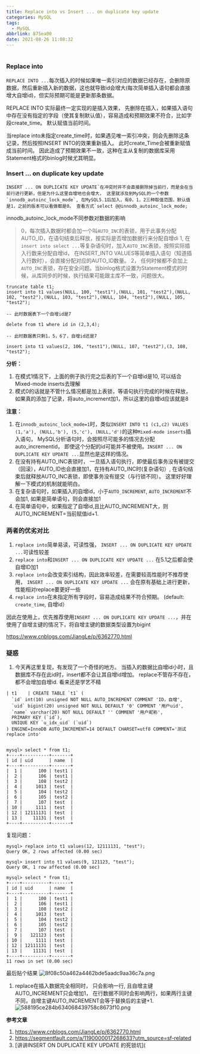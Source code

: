 ```yaml
---
title: Replace into vs Insert ... on duplicate key update
categories: MySQL
tags:
  - MySQL
abbrlink: 875ea00
date: 2021-08-26 11:08:32
---
```

#

### Replace into

`REPLACE INTO ...`每次插入的时候如果唯一索引对应的数据已经存在，会删除原数据，然后重新插入新的数据，这也就导致id会增大(每次简单插入语句都会直接增大自增id)，但实际预期可能是更新那条数据。

REPLACE INTO 实际最终一定实现的是插入效果， 先删除在插入，如果插入语句中存在没有指定的字段（使其复制默认值），容易造成和预期效果不符合，比如字段create_time。 默认赋值当前时间。

当replace into未指定create_time时，如果遇见唯一索引冲突，则会先删除这条记录，然后按照INSERT INTO的效果重新插入。 此时create_Time会被重新赋值成当前时间。 因此造成了预期效果不一致，这种在主从复制的数据库采用Statement格式的binlog时候尤其明显。

###  Insert ... on duplicate key update

```
INSERT ... ON DUPLICATE KEY UPDATE`在冲突时并不会直接删除掉当前行，而是会在当前行进行更新，但是为什么这里自增地也会增大， 这里就涉及到MySQL的一个参数`innodb_autoinc_lock_mode`, 在MySQL5.1后加入，有0，1，2三种取值范围，默认值是1，之前的版本可以看做都是0。 查看方式`select @@innodb_autoinc_lock_mode;
```

innodb_autoinc_lock_mode不同参数对数据的影响

> 0，每次插入数据时都会加一个叫`AUTO_INC`的表锁，用于此事务分配AUTO_ID，在语句结束后释放，按实际是否增加数据行来分配自增di
> 1, 在`insert into select ...`等复杂语句时，加入`AUTO_INC`表锁，按照实际插入行数来分配自增id， 在INSERT_INTO VALUES等简单插入语句（知道插入行数时），会直接分配对应的AUTO_ID数量。
> 2， 任何时候都不会加上`AUTO_INC`表锁，存在安全问题。当binlog格式设置为Statement模式的时候，从库同步的时候，执行结果可能跟主库不一致，问题很大。

```mysql
truncate table t1;
insert into t1 values(NULL, 100, "test1"),(NULL, 101, "test2"),(NULL, 102, "test2"),(NULL, 103, "test2"),(NULL, 104, "test2"),(NULL, 105, "test2");

-- 此时数据表下一个自增id是7

delete from t1 where id in (2,3,4);

-- 此时数据表只剩1，5，6了，自增id还是7

insert into t1 values(2, 106, "test1"),(NULL, 107, "test2"),(3, 108, "test2");
```

**分析：**

1. 在模式1情况下，上面的例子执行完之后表的下一个自增id是10, 可以结合Mixed-mode inserts去理解
2. 模式0的话就是不管什么情况都是加上表锁，等语句执行完成的时候在释放，如果真的添加了记录，将auto_increment加1，所以这里的自增id应该就是8

**注意：**

1. 在`innodb_autoinc_lock_mode=1`时，类似`INSERT INTO t1 (c1,c2) VALUES (1,'a'), (NULL,'b'), (5,'c'), (NULL,'d')`的这种`Mixed-mode inserts`插入语句， MySQL分析语句时，会按照尽可能多的情况去分配auto_incrementid， 即使这个分配的id可能并不被使用。`INSERT ... ON DUPLICATE KEY UPDATE ...`显然也是这样的情况。
2. 在没有持有AUTO_INC表锁时， 一旦插入语句执行，即使最后事务没有被提交（回滚），AUTO_ID也会直接加1，在持有AUTO_INC时(复杂语句）, 在语句结束后就释放AUTO_INC表锁，即使事务没有提交（与行锁不同）。 这里好好理解一下模式的机制就能明白。
3. 在复杂语句时，如果插入的自增id，小于`AUTO_INCREMENT`, `AUTO_INCREMENT`不会加1, 如果是简单语句，则会直接加1
4. 在简单语句中，如果指定了自增id,且比AUTO_INCREMENT大，则AUTO_INCREMENT=当前赋值id+1.

### 两者的优劣对比

1. `replace into`简单易读，可读性强， `INSERT ... ON DUPLICATE KEY UPDATE ...`可读性较差
2. `replace into`和`INSERT ... ON DUPLICATE KEY UPDATE ...` 在5.1之后都会使自增ID加1
3. `replace into`会改变索引结构，因此效率较差，在需要较高性能时不推荐使用， `INSERT ... ON DUPLICATE KEY UPDATE ...` 会在原有基础上进行更新，性能相对replace要更好一些
4. `replace into`在未指定所有字段时，容易造成结果不符合预期。 (default: `create_time`, 自增id）

因此在使用上，优先推荐使用`INSERT ... ON DUPLICATE KEY UPDATE ...`，并在使用了自增主键的情况下，将自增主键的数据类型设置为bigint

https://www.cnblogs.com/JiangLe/p/6362770.html

### 疑惑

1. 今天再这里复现，有发现了一个奇怪的地方。 当插入的数据比自增id小时，且数据库不存在此id时，insert都不会让其自增id增加。
   replace不管存不存在，都不会增加自增id. 看来还是学艺不精

```
| t1    | CREATE TABLE `t1` (
  `id` int(10) unsigned NOT NULL AUTO_INCREMENT COMMENT 'ID，自增',
  `uid` bigint(20) unsigned NOT NULL DEFAULT '0' COMMENT '用户uid',
  `name` varchar(20) NOT NULL DEFAULT '' COMMENT '用户昵称',
  PRIMARY KEY (`id`),
  UNIQUE KEY `u_idx_uid` (`uid`)
) ENGINE=InnoDB AUTO_INCREMENT=14 DEFAULT CHARSET=utf8 COMMENT='测试replace into'


mysql> select * from t1;
+----+----------+-------+
| id | uid      | name  |
+----+----------+-------+
|  1 |      100 | test1 |
|  2 |      106 | test1 |
|  3 |      108 | test2 |
|  4 |     1013 | test  |
|  5 |      104 | test2 |
|  6 |      105 | test2 |
|  7 |      107 | test  |
| 10 |     1111 | test  |
| 12 | 12111131 | test  |
| 13 |    11131 | test  |
+----+----------+-------+
```

复现问题：

```
mysql> replace into t1 values(12, 12111131, "test");
Query OK, 2 rows affected (0.00 sec)

mysql> insert into t1 values(9, 121123, "test");
Query OK, 1 row affected (0.00 sec)

mysql> select * from t1;
+----+----------+-------+
| id | uid      | name  |
+----+----------+-------+
|  1 |      100 | test1 |
|  2 |      106 | test1 |
|  3 |      108 | test2 |
|  4 |     1013 | test  |
|  5 |      104 | test2 |
|  6 |      105 | test2 |
|  7 |      107 | test  |
|  9 |   121123 | test  |
| 10 |     1111 | test  |
| 12 | 12111131 | test  |
| 13 |    11131 | test  |
+----+----------+-------+
11 rows in set (0.00 sec)
```

最后贴个结果
![8f08c50a462a4462bde5aadc9aa36c7a.png](/evernotecid:/BCD9519F-D3CB-4AFA-9D0A-5E1C3FB5B215/appyinxiangcom/26228147/ENResource/p399)

1. replace在插入数据完全相同时， 只会影响一行, 且自增主键AUTO_INCREMENT只会增加1， 在行数据不同时会影响两行，如果两行主键不同，自增主键AUTO_INCREMENT会等于替换后的主键+1.
   ![588195ce284b634068439758c8673f10.png](/evernotecid:/BCD9519F-D3CB-4AFA-9D0A-5E1C3FB5B215/appyinxiangcom/26228147/ENResource/p410)

**参考文章**

1. https://www.cnblogs.com/JiangLe/p/6362770.html
2. https://segmentfault.com/a/1190000017268633?utm_source=sf-related
3. [讲讲INSERT ON DUPLICATE KEY UPDATE 的死锁坑](